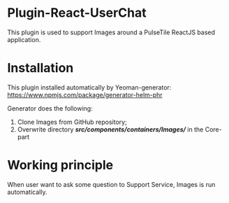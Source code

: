 # Plugin-React-UserChat

This plugin is used to support Images around a PulseTile ReactJS based application.

# Installation

This plugin installed automatically by Yeoman-generator: https://www.npmjs.com/package/generator-helm-phr

Generator does the following:
1) Clone Images from GitHub repository;
2) Overwrite directory **_src/components/containers/Images/_** in the Core-part

# Working principle

When user want to ask some question to Support Service, Images is run automatically.


